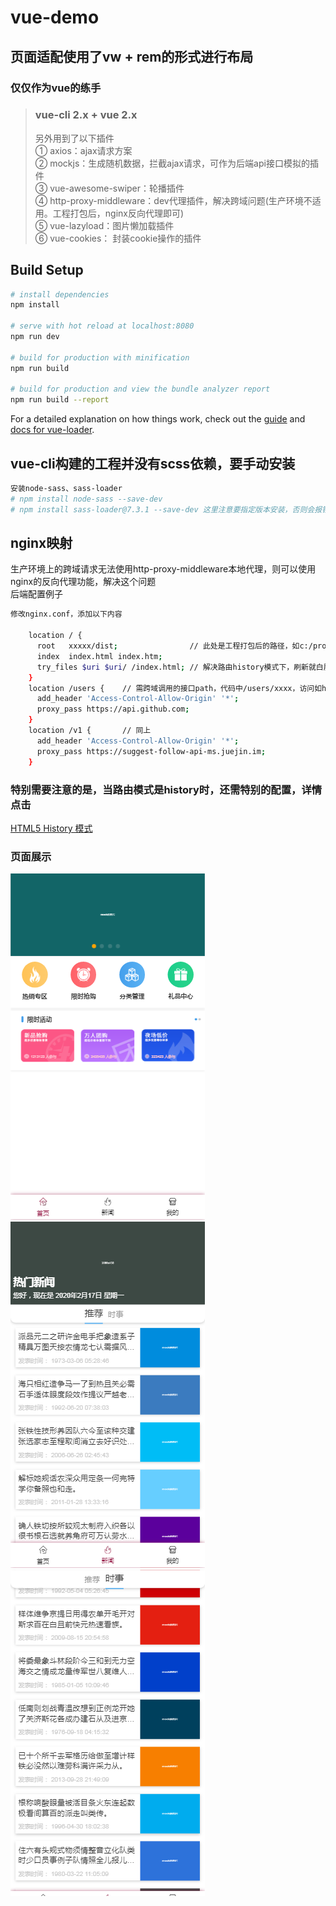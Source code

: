 # vue-demo
## 页面适配使用了vw + rem的形式进行布局
### 仅仅作为vue的练手

> <h3>vue-cli 2.x + vue 2.x</h3>
> 另外用到了以下插件<br>
> ① axios：ajax请求方案<Br>
> ② mockjs：生成随机数据，拦截ajax请求，可作为后端api接口模拟的插件<Br>
> ③ vue-awesome-swiper：轮播插件<Br>
> ④ http-proxy-middleware：dev代理插件，解决跨域问题(生产环境不适用。工程打包后，nginx反向代理即可)<Br>
> ⑤ vue-lazyload：图片懒加载插件<Br>
> ⑥ vue-cookies： 封装cookie操作的插件


## Build Setup

``` bash
# install dependencies
npm install

# serve with hot reload at localhost:8080
npm run dev

# build for production with minification
npm run build

# build for production and view the bundle analyzer report
npm run build --report
```

For a detailed explanation on how things work, check out the [guide](http://vuejs-templates.github.io/webpack/) and [docs for vue-loader](http://vuejs.github.io/vue-loader).

## vue-cli构建的工程并没有scss依赖，要手动安装
``` bash
安装node-sass、sass-loader
# npm install node-sass --save-dev
# npm install sass-loader@7.3.1 --save-dev 这里注意要指定版本安装，否则会报错

```

## nginx映射
生产环境上的跨域请求无法使用http-proxy-middleware本地代理，则可以使用nginx的反向代理功能，解决这个问题<Br>
后端配置例子
``` bash
修改nginx.conf，添加以下内容

    location / {
      root   xxxxx/dist;                // 此处是工程打包后的路径，如c:/project/dist
      index  index.html index.htm;
      try_files $uri $uri/ /index.html; // 解决路由history模式下，刷新就白屏的问题
    }
    location /users {    // 需跨域调用的接口path，代码中/users/xxxx，访问如https://api.github.com/users/xxxx，实现跨域
      add_header 'Access-Control-Allow-Origin' '*';
      proxy_pass https://api.github.com;
    }
    location /v1 {       // 同上
      add_header 'Access-Control-Allow-Origin' '*';
      proxy_pass https://suggest-follow-api-ms.juejin.im;
    }
```
<h3>特别需要注意的是，当路由模式是history时，还需特别的配置，详情点击</h3>
<a href="https://router.vuejs.org/zh/guide/essentials/history-mode.html">HTML5 History 模式</a>

<h3>页面展示</h3>

<img src="https://raw.githubusercontent.com/xiaopxie/vue-demo/master/static/images/img01.png" />
<img src="https://raw.githubusercontent.com/xiaopxie/vue-demo/master/static/images/img02.png" />
<img src="https://raw.githubusercontent.com/xiaopxie/vue-demo/master/static/images/img03.png" />
